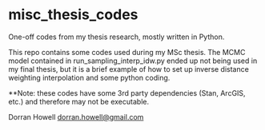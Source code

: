 # misc_thesis_codes
One-off codes from my thesis research, mostly written in Python.

This repo contains some codes used during my MSc thesis. The MCMC model contained in run_sampling_interp_idw.py
ended up not being used in my final thesis, but it is a brief example of how to set up inverse distance weighting interpolation
and some python coding. 

**Note: these codes have some 3rd party dependencies (Stan, ArcGIS, etc.) and therefore may not be executable.

Dorran Howell
dorran.howell@gmail.com
